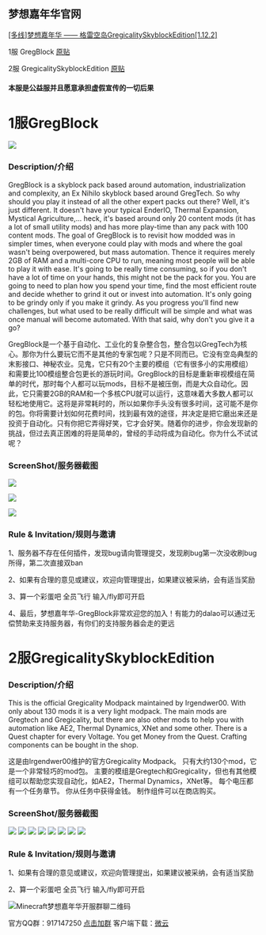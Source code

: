 ## 梦想嘉年华官网
[[多线]梦想嘉年华 —— 格雷空岛GregicalitySkyblockEdition[1.12.2]](https://www.mcbbs.net/thread-951339-1-1.html)

1服 GregBlock [原贴](https://www.curseforge.com/minecraft/modpacks/gregblock)

2服 GregicalitySkyblockEdition [原贴](https://www.curseforge.com/minecraft/modpacks/gregicality-skyblock-edition)


#### 本服是公益服并且愿意承担虚假宣传的一切后果

# 1服GregBlock
![](img/224754ebmnbxnsknfbblun.png)
### Description/介绍
GregBlock is a skyblock pack based around automation, industrialization and complexity, an Ex Nihilo skyblock based around GregTech. So why should you play it instead of all the other expert packs out there? Well, it's just different. It doesn't have your typical EnderIO, Thermal Expansion, Mystical Agriculture,... heck, it's based around only 20 content mods (it has a lot of small utility mods) and has more play-time than any pack with 100 content mods. The goal of GregBlock is to revisit how modded was in simpler times, when everyone could play with mods and where the goal wasn't being overpowered, but mass automation. Thence it requires merely 2GB of RAM and a multi-core CPU to run, meaning most people will be able to play it with ease. It's going to be really time consuming, so if you don't have a lot of time on your hands, this might not be the pack for you. You are going to need to plan how you spend your time, find the most efficient route and decide whether to grind it out or invest into automation. It's only going to be grindy only if you make it grindy. As you progress you'll find new challenges, but what used to be really difficult will be simple and what was once manual will become automated. With that said, why don't you give it a go?

GregBlock是一个基于自动化、工业化的复杂整合包，整合包以GregTech为核心。那你为什么要玩它而不是其他的专家包呢？只是不同而已。它没有空岛典型的末影接口、神秘农业。见鬼，它只有20个主要的模组（它有很多小的实用模组）和需要比100模组整合包更长的游玩时间。GregBlock的目标是重新审视模组在简单的时代，那时每个人都可以玩mods，目标不是被压倒，而是大众自动化。因此，它只需要2GB的RAM和一个多核CPU就可以运行，这意味着大多数人都可以轻松地使用它。这将是非常耗时的，所以如果你手头没有很多时间，这可能不是你的包。你将需要计划如何花费时间，找到最有效的途径，并决定是把它磨出来还是投资于自动化。只有你把它弄得好笑，它才会好笑。随着你的进步，你会发现新的挑战，但过去真正困难的将是简单的，曾经的手动将成为自动化。你为什么不试试呢？
### ScreenShot/服务器截图
![](img/225953io4kndqo8wnoa840.png)

![](img/230125cr4laqtmiartzs0s.png)

![](img/230312jheg7zsjs3sxei7g.png)
### Rule & Invitation/规则与邀请
1、服务器不存在任何插件，发现bug请向管理提交，发现刷bug第一次没收刷bug所得，第二次直接双ban

2、如果有合理的意见或建议，欢迎向管理提出，如果建议被采纳，会有适当奖励

3、算一个彩蛋吧 全员飞行 输入/fly即可开启

4、最后，梦想嘉年华-GregBlock非常欢迎您的加入！有能力的dalao可以通过无偿赞助来支持服务器，有你们的支持服务器会走的更远

# 2服GregicalitySkyblockEdition
### Description/介绍

This is the official Gregicality Modpack maintained by Irgendwer00.
With only about 130 mods it is a very light modpack.
The main mods are Gregtech and Gregicality, but there are also other mods to help you with automation like AE2, Thermal Dynamics, XNet and some other.
There is a Quest chapter for every Voltage.
You get Money from the Quest.
Crafting components can be bought in the shop.


这是由Irgendwer00维护的官方Gregicality Modpack。
只有大约130个mod，它是一个非常轻巧的mod包。
主要的模组是Gregtech和Gregicality，但也有其他模组可以帮助您实现自动化，如AE2，Thermal Dynamics，XNet等。
每个电压都有一个任务章节。
你从任务中获得金钱。
制作组件可以在商店购买。

### ScreenShot/服务器截图
![](img/2021-12-11_15.29.46.png)
![](img/2021-12-11_15.30.17.png)
![](img/2021-12-11_15.31.35.png)
![](img/2021-12-11_15.31.48.png)
![](img/2021-12-11_15.32.11.png)
![](img/2021-12-11_15.32.15.png)
![](img/2021-12-11_15.32.18.png)
![](img/2021-12-11_15.32.27.png)

### Rule & Invitation/规则与邀请
1、如果有合理的意见或建议，欢迎向管理提出，如果建议被采纳，会有适当奖励

2、算一个彩蛋吧 全员飞行 输入/fly即可开启

![Minecraft梦想嘉年华开服群聊二维码](img/temp_qrcode_share_917147250.png)

官方QQ群：917147250 [点击加群](https://jq.qq.com/?_wv=1027&k=5LWsVYh)
客户端下载：[微云](https://share.weiyun.com/4mrfKhGX)
